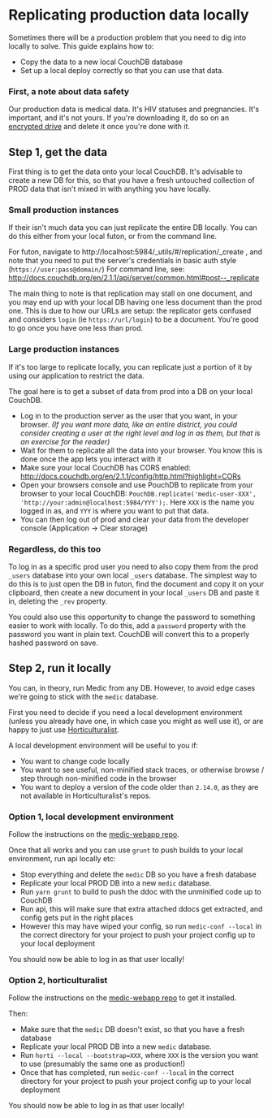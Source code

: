 # Replicating production data locally

Sometimes there will be a production problem that you need to dig into locally to solve. This guide explains how to:
 - Copy the data to a new local CouchDB database
 - Set up a local deploy correctly so that you can use that data.

### First, a note about data safety

Our production data is medical data. It's HIV statuses and pregnancies. It's important, and it's not yours. If you're downloading it, do so on an [encrypted drive](../support/securing-computers.md) and delete it once you're done with it.

## Step 1, get the data

First thing is to get the data onto your local CouchDB. It's advisable to create a new DB for this, so that you have a fresh untouched collection of PROD data that isn't mixed in with anything you have locally.

### Small production instances

If their isn't much data you can just replicate the entire DB locally. You can do this either from your local futon, or from the command line.

For futon, navigate to http://localhost:5984/_utils/#/replication/_create , and note that you need to put the server's credentials in basic auth style (`https://user:pass@domain/`)
For command line, see: http://docs.couchdb.org/en/2.1.1/api/server/common.html#post--_replicate

The main thing to note is that replication may stall on one document, and you may end up with your local DB having one less document than the prod one. This is due to how our URLs are setup: the replicator gets confused and considers `login` (ie `https://url/login`) to be a document. You're good to go once you have one less than prod.

### Large production instances

If it's too large to replicate locally, you can replicate just a portion of it by using our application to restrict the data.

The goal here is to get a subset of data from prod into a DB on your local CouchDB.

 - Log in to the production server as the user that you want, in your browser. _(If you want more data, like an entire district, you could consider creating a user at the right level and log in as them, but that is an exercise for the reader)_
 - Wait for them to replicate all the data into your browser. You know this is done once the app lets you interact with it
 - Make sure your local CouchDB has CORS enabled: http://docs.couchdb.org/en/2.1.1/config/http.html?highlight=CORs
 - Open your browsers console and use PouchDB to replicate from your browser to your local CouchDB: `PouchDB.replicate('medic-user-XXX', 'http://your:admin@localhost:5984/YYY');`. Here `XXX` is the name you logged in as, and `YYY` is where you want to put that data.
 - You can then log out of prod and clear your data from the developer console (Application -> Clear storage)

### Regardless, do this too

To log in as a specific prod user you need to also copy them from the prod `_users` database into your own local `_users` database. The simplest way to do this is to just open the DB in futon, find the document and copy it on your clipboard, then create a new document in your local `_users` DB and paste it in, deleting the `_rev` property.

You could also use this opportunity to change the password to something easier to work with locally. To do this, add a `password` property with the password you want in plain text. CouchDB will convert this to a properly hashed password on save.

## Step 2, run it locally

You can, in theory, run Medic from any DB. However, to avoid edge cases we're going to stick with the `medic` database.

First you need to decide if you need a local development environment (unless you already have one, in which case you might as well use it), or are happy to just use [Horticulturalist](https://github.com/medic/horticulturalist).

A local development environment will be useful to you if:
 - You want to change code locally
 - You want to see useful, non-minified stack traces, or otherwise browse / step through non-minified code in the browser
 - You want to deploy a version of the code older than `2.14.0`, as they are not available in Horticulturalist's repos.

### Option 1, local development environment

Follow the instructions on the [medic-webapp repo](https://github.com/medic/medic-webapp).

Once that all works and you can use `grunt` to push builds to your local environment, run api locally etc:
 - Stop everything and delete the `medic` DB so you have a fresh database
 - Replicate your local PROD DB into a new `medic` database.
 - Run `yarn grunt` to build to push the ddoc with the unminified code up to CouchDB
 - Run api, this will make sure that extra attached ddocs get extracted, and config gets put in the right places
 - However this may have wiped your config, so run `medic-conf --local` in the correct directory for your project to push your project config up to your local deployment

You should now be able to log in as that user locally!

### Option 2, horticulturalist

Follow the instructions on the [medic-webapp repo](https://github.com/medic/horticuluralist) to get it installed.

Then:
 - Make sure that the `medic` DB doesn't exist, so that you have a fresh database
 - Replicate your local PROD DB into a new `medic` database.
 - Run `horti --local --bootstrap=XXX`, where `XXX` is the version you want to use (presumably the same one as production!)
 - Once that has completed, run `medic-conf --local` in the correct directory for your project to push your project config up to your local deployment

You should now be able to log in as that user locally!
